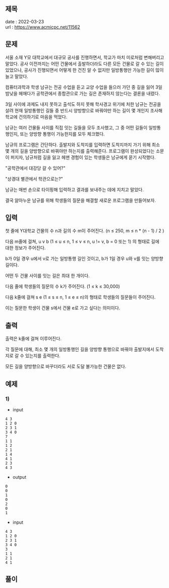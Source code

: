 제목
---

date : 2022-03-23\
url : https://www.acmicpc.net/11562

문제
---
서울 소재 Y모 대학교에서 대규모 공사를 진행하면서, 학교가 마치 미로처럼 변해버리고 말았다. 공사 이전까지는 어떤 건물에서 출발하더라도 다른 모든 건물로 갈 수 있는 길이 있었으나, 공사가 진행되면서 어떻게 한 건진 알 수 없지만 일방통행만 가능한 길이 많이 늘고 말았다.

컴퓨터과학과 학생 남규는 전공 수업을 듣고 교양 수업을 들으러 가던 중 길을 잃어 3일 밤낮을 헤매다가 공학관에서 종합관으로 가는 길은 존재하지 않는다는 결론을 내렸다.

3일 사이에 과제도 내지 못하고 출석도 하지 못해 학사경고 위기에 처한 남규는 전공을 살려 현재 일방통행인 길들 중 반드시 양방향으로 바꿔야만 하는 길이 몇 개인지 조사해 학교에 건의하기로 마음을 먹었다.

남규는 여러 건물들 사이를 직접 잇는 길들을 모두 조사했고, 그 중 어떤 길들이 일방통행인지, 또는 양방향 통행이 가능한지를 모두 체크했다.

남규의 프로그램은 간단하다. 출발지와 도착지를 입력하면 도착지까지 가기 위해 최소 몇 개의 길을 양방향으로 바꿔야만 하는지를 출력해준다. 프로그램이 완성되었다는 소문이 퍼지자, 남규처럼 길을 잃고 헤맨 경험이 있는 학생들은 남규에게 묻기 시작했다.

"공학관에서 대강당 갈 수 있어?"

"상경대 별관에서 학관으로는?"

남규는 매번 손으로 타이핑해 입력하고 결과를 보내주는 데에 지치고 말았다.

결국 앓아누운 남규를 위해 학생들의 질문을 해결할 새로운 프로그램을 만들어보자.

입력
---
첫 줄에 Y대학교 건물의 수 n과 길의 수 m이 주어진다. (n ≤ 250, m ≤ n * (n - 1) / 2 )

다음 m줄에 걸쳐, u v b (1 ≤ u ≤ n, 1 ≤ v ≤ n, u != v, b = 0 또는 1) 의 형태로 길에 대한 정보가 주어진다.

b가 0일 경우 u에서 v로 가는 일방통행 길인 것이고, b가 1일 경우 u와 v를 잇는 양방향 길이다.

어떤 두 건물 사이를 잇는 길은 최대 한 개이다.

다음 줄에 학생들의 질문의 수 k가 주어진다. (1 ≤ k ≤ 30,000)

다음 k줄에 걸쳐 s e (1 ≤ s ≤ n, 1 ≤ e ≤ n)의 형태로 학생들의 질문들이 주어진다.

이는 질문한 학생이 건물 s에서 건물 e로 가고 싶다는 의미이다.

출력
---
출력은 k줄에 걸쳐 이루어진다.

각 질문에 대해, 최소 몇 개의 일방통행인 길을 양방향 통행으로 바꿔야 출발지에서 도착지로 갈 수 있는지를 출력한다.

모든 길을 양방향으로 바꾸더라도 서로 도달 불가능한 건물은 없다.

예제
--

### 1)
- input
```
4 3
1 2 0
2 3 1
3 4 0
7
1 1
1 2
2 1
1 4
4 1
2 3
4 3
```

- output
```
0
0
1
0
2
0
1
```

- input
```
4 3
1 2 0
2 3 1
3 4 0
3
1 1
2 1
4 1
```
풀이
---

